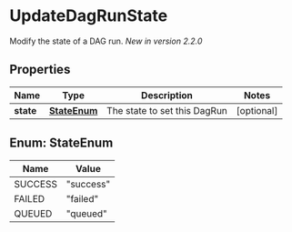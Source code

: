 

# UpdateDagRunState

Modify the state of a DAG run.  *New in version 2.2.0* 

## Properties

| Name | Type | Description | Notes |
|------------ | ------------- | ------------- | -------------|
|**state** | [**StateEnum**](#StateEnum) | The state to set this DagRun |  [optional] |



## Enum: StateEnum

| Name | Value |
|---- | -----|
| SUCCESS | &quot;success&quot; |
| FAILED | &quot;failed&quot; |
| QUEUED | &quot;queued&quot; |



